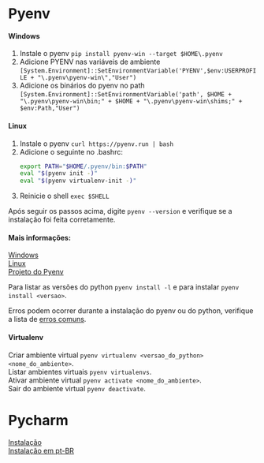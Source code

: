 # Pyenv
#### Windows
1. Instale o pyenv `pip install pyenv-win --target $HOME\.pyenv`
2. Adicione PYENV nas variáveis de ambiente `[System.Environment]::SetEnvironmentVariable('PYENV',$env:USERPROFILE + "\.pyenv\pyenv-win\","User")`
3. Adicione os binários do pyenv no path `[System.Environment]::SetEnvironmentVariable('path', $HOME + "\.pyenv\pyenv-win\bin;" + $HOME + "\.pyenv\pyenv-win\shims;" + $env:Path,"User")`

#### Linux
1. Instale o pyenv `curl https://pyenv.run | bash`
2. Adicione o seguinte no .bashrc:
    ```sh
    export PATH="$HOME/.pyenv/bin:$PATH"
    eval "$(pyenv init -)"
    eval "$(pyenv virtualenv-init -)"
    ```
3. Reinicie o shell `exec $SHELL`

Após seguir os passos acima, digite `pyenv --version` e verifique se a instalação foi feita corretamente.

#### Mais informações:
[Windows](https://pypi.org/project/pyenv-win/)  
[Linux](https://github.com/pyenv/pyenv-installer)  
[Projeto do Pyenv](https://github.com/pyenv/pyenv)

Para listar as versões do python `pyenv install -l` e para instalar `pyenv install <versao>`.

Erros podem ocorrer durante a instalação do pyenv ou do python, verifique a lista de [erros comuns](https://github.com/pyenv/pyenv/wiki/Common-build-problems).

#### Virtualenv
Criar ambiente virtual `pyenv virtualenv <versao_do_python> <nome_do_ambiente>`.  
Listar ambientes virtuais `pyenv virtualenvs`.  
Ativar ambiente virtual `pyenv activate <nome_do_ambiente>`.  
Sair do ambiente virtual `pyenv deactivate`.  

# Pycharm
[Instalação](https://www.jetbrains.com/help/pycharm/installation-guide.html)  
[Instalação em pt-BR](https://www.jetbrains.com/pt-br/pycharm/download/#section=linux)

